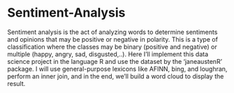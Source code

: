 # Sentiment-Analysis
Sentiment analysis is the act of analyzing words to determine sentiments and opinions that may be positive or negative in polarity. This is a type of classification where the classes may be binary (positive and negative) or multiple (happy, angry, sad, disgusted,..). Here I’ll implement this data science project in the language R and use the dataset by the ‘janeaustenR’ package. I will use general-purpose lexicons like AFINN, bing, and loughran, perform an inner join, and in the end, we’ll build a word cloud to display the result.
